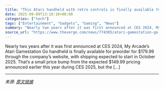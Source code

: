 ```yaml
---
title: "This Atari handheld with retro controls is finally available for preorder"
date: 2025-09-09T13:18:10+08:00
categories: ["tech"]
tags: ["Entertainment", "Gadgets", "Gaming", "News"]
summary: "Nearly two years after it was first announced at CES 2024, My Arcade’s Atari Gamestation Go handheld is finally available for preorder for $179.99 through the company’s website, with shipping expected"
source_url: "https://www.theverge.com/news/774305/atari-gamestation-go-retro-handheld-trackball-paddle"
---
```


Nearly two years after it was first announced at CES 2024, My Arcade’s Atari Gamestation Go handheld is finally available for preorder for $179.99 through the company’s website, with shipping expected to start in October 2025. That’s a small price bump from the expected $149.99 pricing announced earlier this year during CES 2025, but the [&#8230;]

---

*来源: [原文链接](https://www.theverge.com/news/774305/atari-gamestation-go-retro-handheld-trackball-paddle)*

